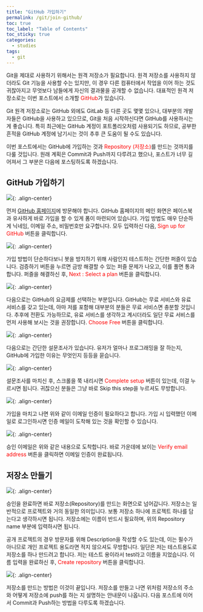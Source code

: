 ```yaml
---
title: "GitHub 가입하기"
permalink: /git/join-github/
toc: true
toc_label: "Table of Contents"
toc_sticky: true
categories:
  - studies
tags:
  - git
---
```


Git을 제대로 사용하기 위해서는 원격 저장소가 필요합니다. 원격 저장소를 사용하지 않더라도 Git 기능을 사용할 수는 있지만, 이 경우 다른 컴퓨터에서 작업을 이어 하는 것도 귀찮아지고 무엇보다 남들에게 자신의 결과물을 공개할 수 없습니다. 대표적인 원격 저장소로는 이번 포스트에서 소개할 <span style="color:red">GitHub</span>가 있습니다.

Git 원격 저장소로는 GitHub 외에도 GitLab 등 다른 곳도 몇몇 있으나, 대부분의 개발자들은 GitHub을 사용하고 있으므로, Git을 처음 시작하신다면 GitHub를 사용하시는 게 좋습니다. 특히 최근에는 GitHub 계정이 포트폴리오처럼 사용되기도 하므로, 공부한 흔적을 GitHub 계정에 남기시는 것이 추후 큰 도움이 될 수도 있습니다.

이번 포스트에서는 GitHub에 가입하는 것과 <span style="color:red">Repository (저장소)</span>를 만드는 것까지를 다룰 것입니다. 원래 계획은 Commit과 Push까지 다루려고 했으나, 포스트가 너무 길어져서 그 부분은 다음에 포스팅하도록 하겠습니다.

## GitHub 가입하기

![](/assets/images/Git/002/01.png){: .align-center}

먼저 [GitHub 홈페이지](https://github.com/)에 방문해야 합니다. GitHub 홈페이지의 메인 화면은 페이스북과 유사하게 바로 가입을 할 수 있게 폼이 마련되어 있습니다. 가입 방법도 매우 단순하게 닉네임, 이메일 주소, 비밀번호만 요구합니다. 모두 입력하신 다음, <span style="color:red">Sign up for GitHub</span> 버튼을 클릭합니다.

![](/assets/images/Git/002/02.png){: .align-center}

가입 방법이 단순하다보니 봇을 방지하기 위해 사람인지 테스트하는 간단한 퍼즐이 있습니다. 검증하기 버튼을 누르면 금방 해결할 수 있는 퍼즐 문제가 나오고, 이를 풀면 통과합니다. 퍼즐을 해결하신 후, <span style="color:red">Next : Select a plan</span> 버튼을 클릭합니다.

![](/assets/images/Git/002/03.png){: .align-center}

다음으로는 GitHub의 요금제를 선택하는 부분입니다. GitHub는 무료 서비스와 유료 서비스를 갖고 있는데, 아마 저를 포함해 대부분의 분들은 무료 서비스면 충분할 것입니다. 추후에 전환도 가능하므로, 유료 서비스를 생각하고 계시더라도 일단 무료 서비스를 먼저 사용해 보시는 것을 권장합니다. <span style="color:red">Choose Free</span> 버튼을 클릭합니다.

![](/assets/images/Git/002/04.png){: .align-center}

다음으로는 간단한 설문조사가 있습니다. 유저가 얼마나 프로그래밍을 잘 하는지, GitHub에 가입한 이유는 무엇인지 등등을 묻습니다.

![](/assets/images/Git/002/05.png){: .align-center}

설문조사를 마치신 후, 스크롤을 쭉 내리시면 <span style="color:red">Complete setup</span> 버튼이 있는데, 이걸 누르시면 됩니다. 귀찮으신 분들은 그냥 바로 Skip this step을 누르셔도 무방합니다.

![](/assets/images/Git/002/06.png){: .align-center}

가입을 마치고 나면 위와 같이 이메일 인증이 필요하다고 합니다. 가입 시 입력했던 이메일로 로그인하시면 인증 메일이 도착해 있는 것을 확인할 수 있습니다.

![](/assets/images/Git/002/07.png){: .align-center}

승인 이메일은 위와 같은 내용으로 도착합니다. 바로 가운데에 보이는 <span style="color:red">Verify email address</span> 버튼을 클릭하면 이메일 인증이 완료됩니다.

## 저장소 만들기

![](/assets/images/Git/002/08.png){: .align-center}

승인을 완료하면 바로 저장소(Repository)를 만드는 화면으로 넘어갑니다. 저장소는 일반적으로 프로젝트와 거의 동일한 의미입니다. 보통 저장소 하나에 프로젝트 하나를 담는다고 생각하시면 됩니다. 저장소에는 이름이 반드시 필요하며, 위의 Repository name 부분에 입력하시면 됩니다.

공개 프로젝트의 경우 방문자를 위해 Description을 작성할 수도 있는데, 이는 필수가 아니므로 개인 프로젝트 용도라면 적지 않으셔도 무방합니다. 일단은 저는 테스트용도로 저장소를 하나 만드려고 합니다. 저는 테스트 용이라서 test라고 이름을 지었습니다. 이름 입력을 완료하신 후, <span style="color:red">Create repository</span> 버튼을 클릭합니다.

![](/assets/images/Git/002/09.png){: .align-center}

저장소를 만드는 방법은 이것이 끝입니다. 저장소를 만들고 나면 위처럼 저장소의 주소와 어떻게 저장소에 push를 하는 지 설명하는 안내문이 나옵니다. 다음 포스트에 이어서 Commit과 Push하는 방법을 다루도록 하겠습니다.